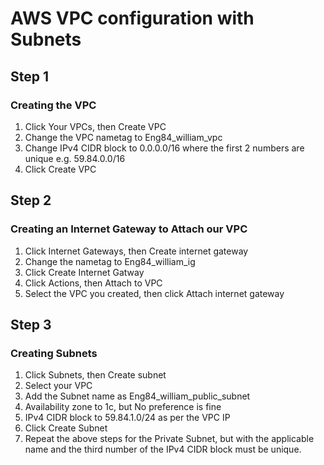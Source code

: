 # AWS VPC configuration with Subnets 
## Step 1
### Creating the VPC
1. Click Your VPCs, then Create VPC
2. Change the VPC nametag to Eng84_william_vpc
3. Change IPv4 CIDR block to 0.0.0.0/16 where the first 2 numbers are unique e.g. 59.84.0.0/16
4. Click Create VPC

## Step 2
### Creating an Internet Gateway to Attach our VPC
1. Click Internet Gateways, then Create internet gateway
2. Change the nametag to Eng84_william_ig
3. Click Create Internet Gatway
4. Click Actions, then Attach to VPC
5. Select the VPC you created, then click Attach internet gateway

## Step 3 
### Creating Subnets
1. Click Subnets, then Create subnet
2. Select your VPC
3. Add the Subnet name as Eng84_william_public_subnet
4. Availability zone to 1c, but No preference is fine
5. IPv4 CIDR block to 59.84.1.0/24 as per the VPC IP
6. Click Create Subnet
7. Repeat the above steps for the Private Subnet, but with the applicable name and the third number of the IPv4 CIDR block must be unique.
